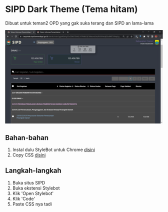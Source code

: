 # SIPD Dark Theme (Tema hitam)
Dibuat untuk teman2 OPD yang gak suka terang dan SIPD an lama-lama

![alt text](screenshot.png "Screenshot")

## Bahan-bahan
1. Instal dulu StyleBot untuk Chrome [disini](https://chrome.google.com/webstore/detail/stylebot/oiaejidbmkiecgbjeifoejpgmdaleoha)
2. Copy CSS [disini]()


## Langkah-langkah
1. Buka situs SIPD 
2. Buka ekstensi Stylebot
3. Klik 'Open Stylebot'
4. Klik 'Code'
5. Paste CSS nya tadi
